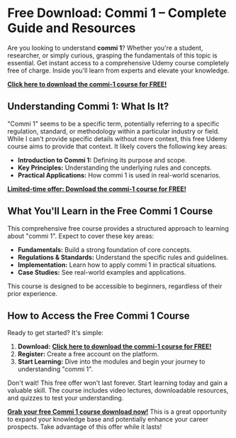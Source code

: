# Free Download: Commi 1 – Complete Guide and Resources

Are you looking to understand **commi 1**? Whether you're a student, researcher, or simply curious, grasping the fundamentals of this topic is essential. Get instant access to a comprehensive Udemy course completely free of charge. Inside you'll learn from experts and elevate your knowledge.

[**Click here to download the commi-1 course for FREE!**](https://udemywork.com/commi-1)

## Understanding Commi 1: What Is It?

"Commi 1" seems to be a specific term, potentially referring to a specific regulation, standard, or methodology within a particular industry or field. While I can't provide specific details without more context, this free Udemy course aims to provide that context. It likely covers the following key areas:

*   **Introduction to Commi 1:** Defining its purpose and scope.
*   **Key Principles:** Understanding the underlying rules and concepts.
*   **Practical Applications:** How commi 1 is used in real-world scenarios.

[**Limited-time offer: Download the commi-1 course for FREE!**](https://udemywork.com/commi-1)

## What You'll Learn in the Free Commi 1 Course

This comprehensive free course provides a structured approach to learning about "commi 1". Expect to cover these key areas:

*   **Fundamentals:** Build a strong foundation of core concepts.
*   **Regulations & Standards:** Understand the specific rules and guidelines.
*   **Implementation:** Learn how to apply commi 1 in practical situations.
*   **Case Studies:** See real-world examples and applications.

This course is designed to be accessible to beginners, regardless of their prior experience.

## How to Access the Free Commi 1 Course

Ready to get started? It's simple:

1.  **Download:** [**Click here to download the commi-1 course for FREE!**](https://udemywork.com/commi-1)
2.  **Register:** Create a free account on the platform.
3.  **Start Learning:** Dive into the modules and begin your journey to understanding "commi 1".

Don't wait! This free offer won't last forever. Start learning today and gain a valuable skill. The course includes video lectures, downloadable resources, and quizzes to test your understanding.

[**Grab your free Commi 1 course download now!**](https://udemywork.com/commi-1) This is a great opportunity to expand your knowledge base and potentially enhance your career prospects. Take advantage of this offer while it lasts!
